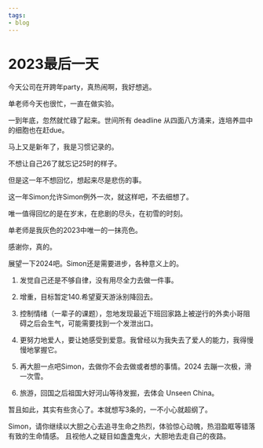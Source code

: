 ```yaml
---
tags:
- blog
---
```


<style>
/* 图片居中 */
img {
  display: block;
  margin-left: auto;
  margin-right: auto;
  width: 70%;
}
</style>



# 2023最后一天

今天公司在开跨年party，真热闹啊，我好想逃。

单老师今天也很忙，一直在做实验。

一到年底，忽然就忙碌了起来。世间所有 deadline 从四面八方涌来，连培养皿中的细胞也在赶due。

马上又是新年了，我是习惯记录的。

不想让自己26了就忘记25时的样子。

但是这一年不想回忆，想起来尽是悲伤的事。

这一年Simon允许Simon例外一次，就这样吧，不去细想了。

唯一值得回忆的是在岁末，在悲剧的尽头，在初雪的时刻。

单老师是我灰色的2023中唯一的一抹亮色。

感谢你，真的。

展望一下2024吧。Simon还是需要进步，各种意义上的。

1. 发觉自己还是不够自律，没有用尽全力去做一件事。

2. 增重，目标暂定140.希望夏天游泳别降回去。

3. 控制情绪（一辈子的课题），忽地发现最近下班回家路上被逆行的外卖小哥阻碍之后会生气，可能需要找到一个发泄出口。

4. 更努力地爱人，要让她感受到爱意。我曾经以为我失去了爱人的能力，我得慢慢地掌握它。

5. 再大胆一点吧Simon，去做你不会去做或者想的事情。2024 去蹦一次极，滑一次雪。
   
6. 旅游，回国之后祖国大好河山等待发掘，去体会 Unseen China。

暂且如此，其实有些贪心了。本就想写3条的，一不小心就超纲了。

Simon，请你继续以大胆之心去追寻生命之热烈，体验惊心动魄，热泪盈眶等错落有致的生命情感。
且视他人之疑目如盏盏鬼火，大胆地去走自己的夜路。



